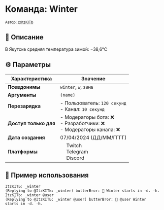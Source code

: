 # Команда: Winter  
<sup>Автор: [@ItzKITb](twitch.tv/itzkitb)</sup>  

## 📝 Описание  
В Якутске средняя температура зимой: −38,6°C  

## ⚙️ Параметры  
| Характеристика        | Значение                     |  
|-----------------------|------------------------------|  
| **Псевдонимы**        | `winter`, `w`, `зима` |  
| **Аргументы**         | `(name)` |  
| **Перезарядка**       | - Пользователь: `120 секунд`<br>- Канал: `10 секунд` |  
| **Доступ только для** | - Модераторы бота: ❌<br>- Разработчики: ❌<br>- Модераторы канала: ❌ |  
| **Дата создания**     | 07/04/2024 (ДД/ММ/ГГГГ)      |  
| **Платформы**         | <img src="https://upload.wikimedia.org/wikipedia/commons/thumb/c/ce/Twitch_logo_2019.svg/512px-Twitch_logo_2019.svg.png" width="16"> Twitch<br><img src="https://upload.wikimedia.org/wikipedia/commons/thumb/8/83/Telegram_2019_Logo.svg/512px-Telegram_2019_Logo.svg.png" width="16"> Telegram<br><img src="https://upload.wikimedia.org/wikipedia/ru/thumb/b/b7/Discord_logo_svg.svg/675px-Discord_logo_svg.svg.png" width="16"> Discord |

## 💬 Пример использования
```
ItzKITЬ: _winter 
(Replying to @ItzKITЬ: _winter) butterBror: 🎄 Winter starts in -d. -h.
ItzKITЬ: _winter @user 
(Replying to @ItzKITЬ: _winter @user) butterBror: 🎄 @user Winter starts in -d. -h.
```